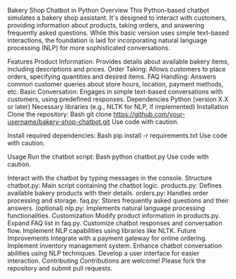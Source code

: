 Bakery Shop Chatbot in Python
Overview
This Python-based chatbot simulates a bakery shop assistant. It's designed to interact with customers, providing information about products, taking orders, and answering frequently asked questions. While this basic version uses simple text-based interactions, the foundation is laid for incorporating natural language processing (NLP) for more sophisticated conversations.

Features
Product Information: Provides details about available bakery items, including descriptions and prices.
Order Taking: Allows customers to place orders, specifying quantities and desired items.
FAQ Handling: Answers common customer queries about store hours, location, payment methods, etc.
Basic Conversation: Engages in simple text-based conversations with customers, using predefined responses.
Dependencies
Python (version X.X or later)
Necessary libraries (e.g., NLTK for NLP, if implemented)
Installation
Clone the repository:
Bash
git clone https://github.com/your-username/bakery-shop-chatbot.git
Use code with caution.

Install required dependencies:
Bash
pip install -r requirements.txt
Use code with caution.

Usage
Run the chatbot script:
Bash
python chatbot.py
Use code with caution.

Interact with the chatbot by typing messages in the console.
Structure
chatbot.py: Main script containing the chatbot logic.
products.py: Defines available bakery products with their details.
orders.py: Handles order processing and storage.
faq.py: Stores frequently asked questions and their answers.
(optional) nlp.py: Implements natural language processing functionalities.
Customization
Modify product information in products.py.
Expand FAQ list in faq.py.
Customize chatbot responses and conversation flow.
Implement NLP capabilities using libraries like NLTK.
Future Improvements
Integrate with a payment gateway for online ordering.
Implement inventory management system.
Enhance chatbot conversation abilities using NLP techniques.
Develop a user interface for easier interaction.
Contributing
Contributions are welcome! Please fork the repository and submit pull requests.
